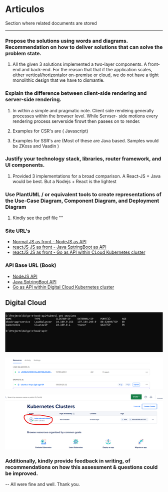 
# Articulos

Section where related documents are stored

---

### Propose the solutions using words and diagrams. Recommendation on how to deliver solutions that can solve the problem state.

1. All the given 3 solutions implemented a two-layer components. A front-end and back-end. For the reason that that if the application scales, either vertical/horizontalor  on-premise or cloud,  we do not have a tight monolithic  design that we have to dismantle.


### Explain the difference between client-side rendering and server-side rendering.
1. In within a simple and pragmatic note. Client side rendeing generally processes within the browser level. While Servser- side motions every rendering process serverside firswt then pasees on to render.

2. Examples for CSR's are ( Javascript)
3. Examples for SSR's are (Most of these are Java based. Samples would be ZKoss and Vaadin )


### Justify your technology stack, libraries, router framework, and UI components.
1. Provided 3 implementations for a broad comparison. A React-JS + Java would be best. But a Nodejs + React is the lightest 

### Use PlantUML / or equivalent tools to create representations of the Use-Case Diagram, Component Diagram, and Deployment Diagram
1. Kindly see the pdf file ""

### Site URL's

- [Normal JS as front - NodeJS as API](http://139.59.125.52:9990/) 
- [reactJS JS as front - Java SptringBoot as API](http://139.59.125.52:9991/) 
- [reactJS JS as front - Go as API within CLoud Kubernetes cluster ](http://139.59.125.52:9992/) 

### API Base URL (Book)

- [NodeJS API](http://139.59.125.52:8880/api/books) 
- [Java SptringBoot API](http://139.59.125.52:8882/api/books) 
- [Go as API within Digital Cloud Kubernetes cluster ](http://137.184.249.9/api/books) 


## Digital Cloud 

![alt text](image.png)

![alt text](image-1.png)

![alt text](image-2.png)



### Additionally, kindly provide feedback in writing, of recommendations on how this assessment & questions could be improved.
-- All were fine and well. Thank you.


